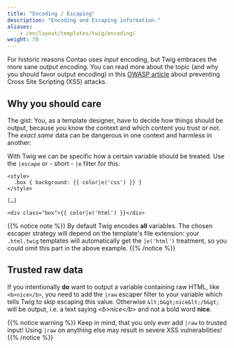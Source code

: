 ```yaml
---
title: "Encoding / Escaping"
description: "Encoding and Escaping information."
aliases:
    - /en/layout/templates/twig/encoding/
weight: 70
---
```



For historic reasons Contao uses *input* encoding, but Twig embraces the more
sane *output* encoding. You can read more about the topic (and why you should
favor output encoding) in this [OWASP article](https://cheatsheetseries.owasp.org/cheatsheets/Cross_Site_Scripting_Prevention_Cheat_Sheet.html#rule-0-never-insert-untrusted-data-except-in-allowed-locations) about preventing Cross Site Scripting (XSS) attacks.


## Why you should care

The gist: You, as a template designer, have to decide how things should be
output, because *you* know the context and which content you trust or not. The
*exact same* data can be dangerous in one context and harmless in another:

With Twig we can be specific how a certain variable should be treated. Use the
`|escape` or - short - `|e` filter for this:

```twig
<style>
  .box { background: {{ color|e('css') }} }
</style>

[…]

<div class="box">{{ color|e('html') }}</div>
```

{{% notice note %}}
By default Twig encodes **all** variables. The chosen escaper
strategy will depend on the template's file extension: your `.html.twig`
templates will automatically get the `|e('html')` treatment, so you could omit
this part in the above example.
{{% /notice %}}


## Trusted raw data

If you intentionally **do** want to output a variable containing raw HTML, like 
`<b>nice</b>`, you need to add the `|raw` escaper filter to your variable which tells Twig to skip escaping this value.
Otherwise `&lt;b&gt;nice&lt;/b&gt;` will be output, i.e. a text saying *&lt;b&gt;nice&lt;/b&gt;* and not a bold word <b>nice</b>. 

{{% notice warning %}}
Keep in mind, that you only ever add `|raw` to trusted input! Using `|raw` on 
anything else may result in severe XSS vulnerabilities!
{{% /notice %}}